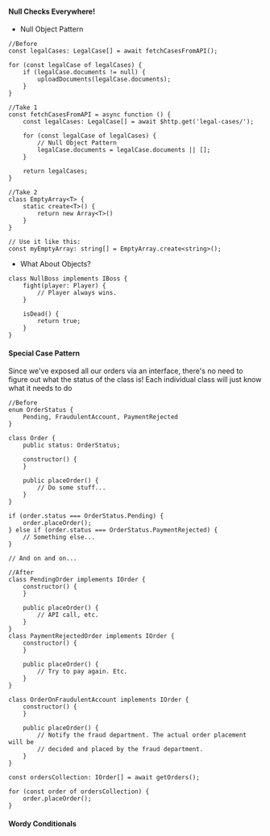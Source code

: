 #### Null Checks Everywhere! ####

* Null Object Pattern

```
//Before
const legalCases: LegalCase[] = await fetchCasesFromAPI();

for (const legalCase of legalCases) {
    if (legalCase.documents != null) {
        uploadDocuments(legalCase.documents);
    }
}

//Take 1
const fetchCasesFromAPI = async function () {
    const legalCases: LegalCase[] = await $http.get('legal-cases/');

    for (const legalCase of legalCases) {
        // Null Object Pattern
        legalCase.documents = legalCase.documents || [];
    }

    return legalCases;
}

//Take 2
class EmptyArray<T> {
    static create<T>() {
        return new Array<T>()
    }
}

// Use it like this:
const myEmptyArray: string[] = EmptyArray.create<string>();

```

* What About Objects?

```
class NullBoss implements IBoss {
    fight(player: Player) {
        // Player always wins.
    }

    isDead() {
        return true;
    }
}
```

#### Special Case Pattern ####

Since we've exposed all our orders via an interface, there's no need to figure out what
the status of the class is! Each individual class will just know what it needs to do

```
//Before
enum OrderStatus {
    Pending, FraudulentAccount, PaymentRejected
}

class Order {
    public status: OrderStatus;

    constructor() {
    }

    public placeOrder() {
        // Do some stuff...
    }
}

if (order.status === OrderStatus.Pending) {
    order.placeOrder();
} else if (order.status === OrderStatus.PaymentRejected) {
    // Something else...
}

// And on and on...

//After
class PendingOrder implements IOrder {
    constructor() {
    }

    public placeOrder() {
        // API call, etc.
    }
}
class PaymentRejectedOrder implements IOrder {
    constructor() {
    }

    public placeOrder() {
        // Try to pay again. Etc.
    }
}

class OrderOnFraudulentAccount implements IOrder {
    constructor() {
    }

    public placeOrder() {
        // Notify the fraud department. The actual order placement will be
        // decided and placed by the fraud department.
    }
}

const ordersCollection: IOrder[] = await getOrders();

for (const order of ordersCollection) {
    order.placeOrder();
}

```

#### Wordy Conditionals ####

